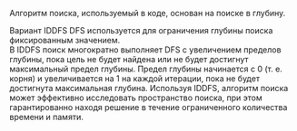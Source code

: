 Алгоритм поиска, используемый в коде, основан на поиске в глубину. 

Вариант IDDFS DFS используется для ограничения глубины поиска фиксированным значением.  
В IDDFS поиск многократно выполняет DFS с увеличением пределов глубины, пока цель не 
будет найдена или не будет достигнут максимальный предел глубины.  Предел глубины 
начинается с 0 (т. е. корня) и увеличивается на 1 на каждой итерации, пока не будет 
достигнута максимальная глубина.  Используя IDDFS, алгоритм поиска может эффективно 
исследовать пространство поиска, при этом гарантированно находя решение в течение 
ограниченного количества времени и памяти. 
